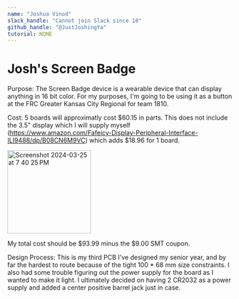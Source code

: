 ```yaml
---
name: "Joshua Vinod"
slack_handle: "Cannot join Slack since 18"
github_handle: "@JustJoshingYa"
tutorial: NONE
---
```


# Josh's Screen Badge

Purpose:
The Screen Badge device is a wearable device that can display anything in 16 bit color. 
For my purposes, I'm going to be using it as a button at the FRC Greater Kansas City Regional for team 1810.

Cost:
5 boards will approximatly cost $60.15 in parts. This does not include the 3.5" display which I will supply myself (https://www.amazon.com/Fafeicy-Display-Peripheral-Interface-ILI9488/dp/B08CN6M9VC) which adds $18.96 for 1 board.

<img width="187" alt="Screenshot 2024-03-25 at 7 40 25 PM" src="https://github.com/JustJoshingYa/OnBoard/assets/93955502/b5fb35e9-ce9b-422d-83f7-3f7747e21b66">

My total cost should be $93.99 minus the $9.00 SMT coupon.

Design Process:
This is my third PCB I've designed my senior year, and by far the hardest to route because of the tight 100 * 68 mm size constraints.
I also had some trouble figuring out the power supply for the board as I wanted to make it light. 
I ultimately decided on having 2 CR2032 as a power supply and added a center positive barrel jack just in case.
